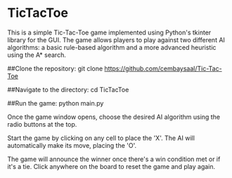 # TicTacToe
 
This is a simple Tic-Tac-Toe game implemented using Python's tkinter library for the GUI. The game allows players to play against two different AI algorithms: a basic rule-based algorithm and a more advanced heuristic using the A* search.

##Clone the repository:
git clone https://github.com/cembaysaal/Tic-Tac-Toe

##Navigate to the directory:
cd TicTacToe

##Run the game:
python main.py


Once the game window opens, choose the desired AI algorithm using the radio buttons at the top.

Start the game by clicking on any cell to place the 'X'. The AI will automatically make its move, placing the 'O'.

The game will announce the winner once there's a win condition met or if it's a tie. Click anywhere on the board to reset the game and play again.